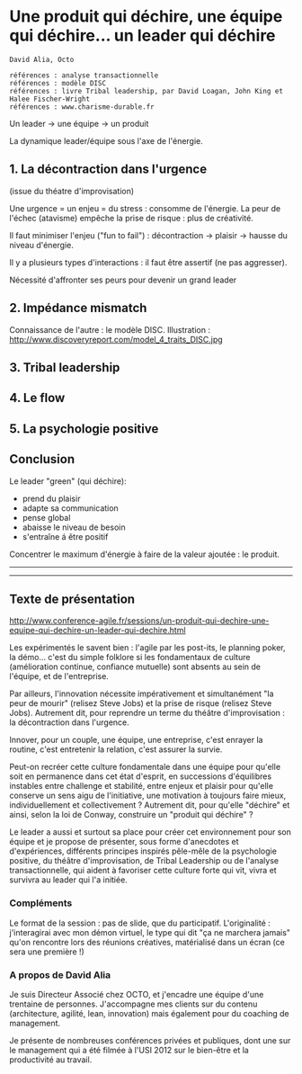 # Une produit qui déchire, une équipe qui déchire... un leader qui déchire
    David Alia, Octo
    
    références : analyse transactionnelle
    références : modèle DISC
    références : livre Tribal leadership, par David Loagan, John King et Halee Fischer-Wright 
    références : www.charisme-durable.fr

Un leader -> une équipe -> un produit

La dynamique leader/équipe sous l'axe de l'énergie.

## 1. La décontraction dans l'urgence
(issue du théatre d'improvisation)

Une urgence = un enjeu = du stress : consomme de l'énergie.
La peur de l'échec (atavisme) empêche la prise de risque : plus de créativité.

Il faut minimiser l'enjeu ("fun to fail") : décontraction -> plaisir -> hausse du niveau d'énergie.

Il y a plusieurs types d'interactions : il faut être assertif (ne pas aggresser).

Nécessité d'affronter ses peurs pour devenir un grand leader

## 2. Impédance mismatch
Connaissance de l'autre : le modèle DISC. Illustration : http://www.discoveryreport.com/model_4_traits_DISC.jpg


## 3. Tribal leadership
## 4. Le flow
## 5. La psychologie positive
## Conclusion
Le leader "green" (qui déchire):
* prend du plaisir
* adapte sa communication
* pense global
* abaisse le niveau de besoin
* s'entraîne á être positif

Concentrer le maximum d'énergie à faire de la valeur ajoutée : le produit.



----
----
## Texte de présentation
http://www.conference-agile.fr/sessions/un-produit-qui-dechire-une-equipe-qui-dechire-un-leader-qui-dechire.html

Les expérimentés le savent bien : l'agile par les post-its, le planning poker, la démo... c'est du simple folklore si les fondamentaux de culture (amélioration continue, confiance mutuelle) sont absents au sein de l'équipe, et de l'entreprise.

Par ailleurs, l'innovation nécessite impérativement et simultanément "la peur de mourir" (relisez Steve Jobs) et la prise de risque (relisez Steve Jobs). Autrement dit, pour reprendre un terme du théâtre d'improvisation : la décontraction dans l'urgence.

Innover, pour un couple, une équipe, une entreprise, c'est enrayer la routine, c'est entretenir la relation, c'est assurer la survie.

Peut-on recréer cette culture fondamentale dans une équipe pour qu'elle soit en permanence dans cet état d'esprit, en successions d'équilibres instables entre challenge et stabilité, entre enjeux et plaisir pour qu'elle conserve un sens aigu de l'initiative, une motivation à toujours faire mieux, individuellement et collectivement ? Autrement dit, pour qu'elle "déchire" et ainsi, selon la loi de Conway, construire un "produit qui déchire" ?

Le leader a aussi et surtout sa place pour créer cet environnement pour son équipe et je propose de présenter, sous forme d'anecdotes et d'expériences, différents principes inspirés pêle-mêle de la psychologie positive, du théâtre d'improvisation, de Tribal Leadership ou de l'analyse transactionnelle, qui aident à favoriser cette culture forte qui vit, vivra et survivra au leader qui l'a initiée.

### Compléments
Le format de la session : pas de slide, que du participatif. L'originalité : j'interagirai avec mon démon virtuel, le type qui dit "ça ne marchera jamais" qu'on rencontre lors des réunions créatives, matérialisé dans un écran (ce sera une première !)

### A propos de David Alia
Je suis Directeur Associé chez OCTO, et j'encadre une équipe d'une trentaine de personnes. J'accompagne mes clients sur du contenu (architecture, agilité, lean, innovation) mais également pour du coaching de management.

Je présente de nombreuses conférences privées et publiques, dont une sur le management qui a été filmée à l'USI 2012 sur le bien-être et la productivité au travail.

